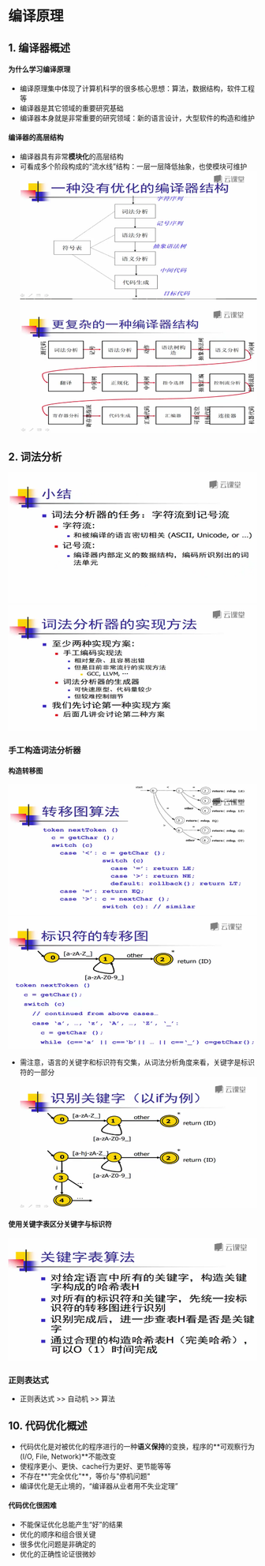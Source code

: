 # 编译原理
## 1. 编译器概述
#### 为什么学习编译原理
- 编译原理集中体现了计算机科学的很多核心思想：算法，数据结构，软件工程等
- 编译器是其它领域的重要研究基础
- 编译器本身就是非常重要的研究领域：新的语言设计，大型软件的构造和维护
#### 编译器的高层结构
- 编译器具有非常**模块化**的高层结构
- 可看成多个阶段构成的“流水线”结构：一层一层降低抽象，也使模块可维护
![未优化的编译器结构](../Image/CompilePrinciples/1-1.png)
![更复杂的编译器结构](../Image/CompilePrinciples/1-2.png)
## 2. 词法分析
![词法分析任务](../Image/CompilePrinciples/2-1.png)
![词法分析器实现](../Image/CompilePrinciples/2-2.png)
### 手工构造词法分析器
#### 构造转移图
![转移图的伪代码](../Image/CompilePrinciples/2-3.png)
![标识符的转移图](../Image/CompilePrinciples/2-4.png)
- 需注意，语言的关键字和标识符有交集，从词法分析角度来看，关键字是标识符的一部分
![识别关键字](../Image/CompilePrinciples/2-5.png)
#### 使用关键字表区分关键字与标识符
![关键字表](../Image/CompilePrinciples/2-6.png)
### 正则表达式
- 正则表达式 >> 自动机 >> 算法


## 10. 代码优化概述
- 代码优化是对被优化的程序进行的一种**语义保持**的变换，程序的**可观察行为(I/O, File, Network)**不能改变
- 使程序更小、更快、cache行为更好、更节能等等
- 不存在**"完全优化"**，等价与"停机问题"
- 编译优化是无止境的，“编译器从业者用不失业定理”
#### 代码优化很困难
- 不能保证优化总能产生“好”的结果
- 优化的顺序和组合很关键
- 很多优化问题是非确定的
- 优化的正确性论证很微妙

